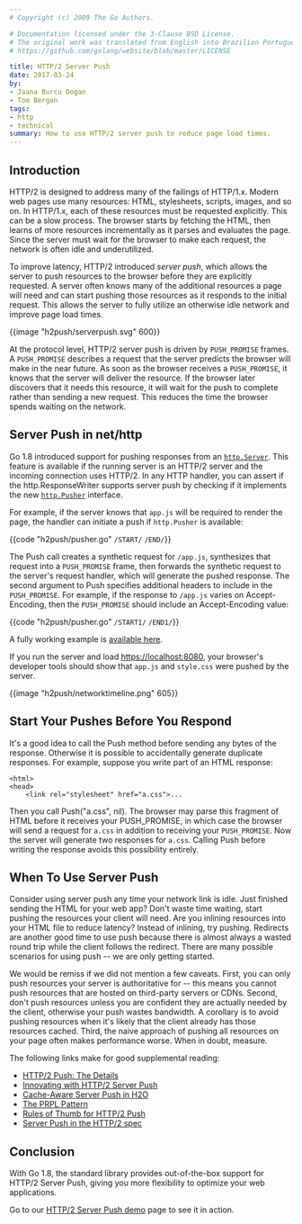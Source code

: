 ```yaml
---
# Copyright (c) 2009 The Go Authors.

# Documentation licensed under the 3-Clause BSD License.
# The original work was translated from English into Brazilian Portuguese.
# https://github.com/golang/website/blob/master/LICENSE

title: HTTP/2 Server Push
date: 2017-03-24
by:
- Jaana Burcu Dogan
- Tom Bergan
tags:
- http
- technical
summary: How to use HTTP/2 server push to reduce page load times.
---
```


## Introduction

HTTP/2 is designed to address many of the failings of HTTP/1.x.
Modern web pages use many resources: HTML, stylesheets,
scripts, images, and so on. In HTTP/1.x, each of these resources must
be requested explicitly. This can be a slow process.
The browser starts by fetching the HTML, then learns of more resources
incrementally as it parses and evaluates the page. Since the server
must wait for the browser to make each request, the network is often
idle and underutilized.

To improve latency, HTTP/2 introduced _server push_, which allows the
server to push resources to the browser before they are explicitly
requested. A server often knows many of the additional resources a
page will need and can start pushing those resources as it responds
to the initial request. This allows the server to fully utilize an
otherwise idle network and improve page load times.

{{image "h2push/serverpush.svg" 600}}

At the protocol level, HTTP/2 server push is driven by `PUSH_PROMISE`
frames. A `PUSH_PROMISE` describes a request that the server predicts the
browser will make in the near future. As soon as the browser receives
a `PUSH_PROMISE`, it knows that the server will deliver the resource.
If the browser later discovers that it needs this resource, it will
wait for the push to complete rather than sending a new request.
This reduces the time the browser spends waiting on the network.

## Server Push in net/http

Go 1.8 introduced support for pushing responses from an [`http.Server`](/pkg/net/http/#Server).
This feature is available if the running server is an HTTP/2 server
and the incoming connection uses HTTP/2. In any HTTP handler,
you can assert if the http.ResponseWriter supports server push by checking
if it implements the new [`http.Pusher`](/pkg/net/http/#Pusher) interface.

For example, if the server knows that `app.js` will be required to
render the page, the handler can initiate a push if `http.Pusher`
is available:

{{code "h2push/pusher.go" `/START/` `/END/`}}

The Push call creates a synthetic request for `/app.js`,
synthesizes that request into a `PUSH_PROMISE` frame, then forwards
the synthetic request to the server's request handler, which will
generate the pushed response. The second argument to Push specifies
additional headers to include in the `PUSH_PROMISE`. For example,
if the response to `/app.js` varies on Accept-Encoding,
then the `PUSH_PROMISE` should include an Accept-Encoding value:

{{code "h2push/pusher.go" `/START1/` `/END1/`}}

A fully working example is [available here](https://cs.opensource.google/go/x/website/+/master:_content/blog/h2push/server/).

If you run the server and load [https://localhost:8080](https://localhost:8080),
your browser's developer tools should show that `app.js` and
`style.css` were pushed by the server.

{{image "h2push/networktimeline.png" 605}}

## Start Your Pushes Before You Respond

It's a good idea to call the Push method before sending any bytes
of the response. Otherwise it is possible to accidentally generate
duplicate responses. For example, suppose you write part of an HTML
response:

	<html>
	<head>
		<link rel="stylesheet" href="a.css">...

Then you call Push("a.css", nil). The browser may parse this fragment
of HTML before it receives your PUSH\_PROMISE, in which case the browser
will send a request for `a.css` in addition to receiving your
`PUSH_PROMISE`. Now the server will generate two responses for `a.css`.
Calling Push before writing the response avoids this possibility entirely.

## When To Use Server Push

Consider using server push any time your network link is idle.
Just finished sending the HTML for your web app? Don't waste time waiting,
start pushing the resources your client will need. Are you inlining
resources into your HTML file to reduce latency? Instead of inlining,
try pushing. Redirects are another good time to use push because there
is almost always a wasted round trip while the client follows the redirect.
There are many possible scenarios for using push -- we are only getting started.

We would be remiss if we did not mention a few caveats. First, you can only
push resources your server is authoritative for -- this means you cannot
push resources that are hosted on third-party servers or CDNs. Second,
don't push resources unless you are confident they are actually needed
by the client, otherwise your push wastes bandwidth. A corollary is to
avoid pushing resources when it's likely that the client already has
those resources cached. Third, the naive approach of pushing all
resources on your page often makes performance worse. When in doubt, measure.

The following links make for good supplemental reading:

  - [HTTP/2 Push: The Details](https://calendar.perfplanet.com/2016/http2-push-the-details/)
  - [Innovating with HTTP/2 Server Push](https://www.igvita.com/2013/06/12/innovating-with-http-2.0-server-push/)
  - [Cache-Aware Server Push in H2O](https://github.com/h2o/h2o/issues/421)
  - [The PRPL Pattern](https://developers.google.com/web/fundamentals/performance/prpl-pattern/)
  - [Rules of Thumb for HTTP/2 Push](https://docs.google.com/document/d/1K0NykTXBbbbTlv60t5MyJvXjqKGsCVNYHyLEXIxYMv0)
  - [Server Push in the HTTP/2 spec](https://tools.ietf.org/html/rfc7540#section-8.2)

## Conclusion

With Go 1.8, the standard library provides out-of-the-box support for HTTP/2
Server Push, giving you more flexibility to optimize your web applications.

Go to our [HTTP/2 Server Push demo](https://http2.golang.org/serverpush)
page to see it in action.
